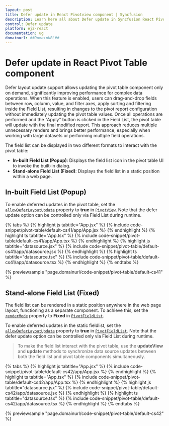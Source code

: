 ```yaml
---
layout: post
title: Defer update in React Pivotview component | Syncfusion
description: Learn here all about Defer update in Syncfusion React Pivotview component of Syncfusion Essential JS 2 and more.
control: Defer update 
platform: ej2-react
documentation: ug
domainurl: ##DomainURL##
---
```


# Defer update in React Pivot Table component

Defer layout update support allows updating the pivot table component only on demand, significantly improving performance for complex data operations. When this feature is enabled, users can drag-and-drop fields between row, column, value, and filter axes, apply sorting and filtering inside the Field List, resulting in changes to the pivot report configuration without immediately updating the pivot table values. Once all operations are performed and the "Apply" button is clicked in the Field List, the pivot table will update with the final modified report. This approach reduces multiple unnecessary renders and brings better performance, especially when working with large datasets or performing multiple field operations.

The field list can be displayed in two different formats to interact with the pivot table:

* **In-built Field List (Popup)**: Displays the field list icon in the pivot table UI to invoke the built-in dialog.
* **Stand-alone Field List (Fixed)**: Displays the field list in a static position within a web page.

## In-built Field List (Popup)

To enable deferred updates in the pivot table, set the [`allowDeferLayoutUpdate`](https://ej2.syncfusion.com/react/documentation/api/pivotview/#allowdeferlayoutupdate) property to **true** in [`PivotView`](https://ej2.syncfusion.com/react/documentation/api/pivotview/). Note that the defer update option can be controlled only via Field List during runtime.

{% tabs %}
{% highlight js tabtitle="App.jsx" %}
{% include code-snippet/pivot-table/default-cs41/app/App.jsx %}
{% endhighlight %}
{% highlight ts tabtitle="App.tsx" %}
{% include code-snippet/pivot-table/default-cs41/app/App.tsx %}
{% endhighlight %}
{% highlight js tabtitle="datasource.jsx" %}
{% include code-snippet/pivot-table/default-cs41/app/datasource.jsx %}
{% endhighlight %}
{% highlight ts tabtitle="datasource.tsx" %}
{% include code-snippet/pivot-table/default-cs41/app/datasource.tsx %}
{% endhighlight %}
{% endtabs %}

{% previewsample "page.domainurl/code-snippet/pivot-table/default-cs41" %}

## Stand-alone Field List (Fixed)

The field list can be rendered in a static position anywhere in the web page layout, functioning as a separate component. To achieve this, set the [`renderMode`](https://ej2.syncfusion.com/react/documentation/api/pivotfieldlist/pivotFieldListModel/#rendermode) property to **Fixed** in [`PivotFieldList`](https://ej2.syncfusion.com/react/documentation/api/pivotfieldlist/).

To enable deferred updates in the static fieldlist, set the [`allowDeferLayoutUpdate`](https://ej2.syncfusion.com/react/documentation/api/pivotfieldlist/pivotFieldListModel/#allowdeferlayoutupdate) property to **true** in [`PivotFieldList`](https://ej2.syncfusion.com/react/documentation/api/pivotfieldlist/). Note that the defer update option can be controlled only via Field List during runtime.

> To make the field list interact with the pivot table, use the **updateView** and **update** methods to synchronize data source updates between both the field list and pivot table components simultaneously.

{% tabs %}
{% highlight js tabtitle="App.jsx" %}
{% include code-snippet/pivot-table/default-cs42/app/App.jsx %}
{% endhighlight %}
{% highlight ts tabtitle="App.tsx" %}
{% include code-snippet/pivot-table/default-cs42/app/App.tsx %}
{% endhighlight %}
{% highlight js tabtitle="datasource.jsx" %}
{% include code-snippet/pivot-table/default-cs42/app/datasource.jsx %}
{% endhighlight %}
{% highlight ts tabtitle="datasource.tsx" %}
{% include code-snippet/pivot-table/default-cs42/app/datasource.tsx %}
{% endhighlight %}
{% endtabs %}

{% previewsample "page.domainurl/code-snippet/pivot-table/default-cs42" %}